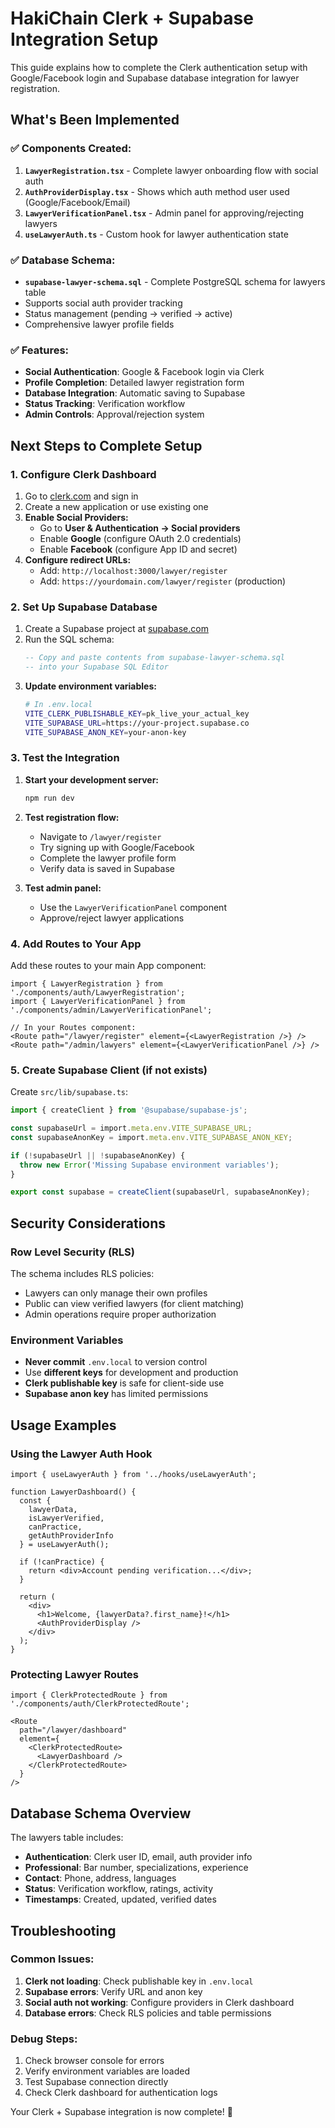 # HakiChain Clerk + Supabase Integration Setup

This guide explains how to complete the Clerk authentication setup with Google/Facebook login and Supabase database integration for lawyer registration.

## **What's Been Implemented**

### ✅ **Components Created:**
1. **`LawyerRegistration.tsx`** - Complete lawyer onboarding flow with social auth
2. **`AuthProviderDisplay.tsx`** - Shows which auth method user used (Google/Facebook/Email)
3. **`LawyerVerificationPanel.tsx`** - Admin panel for approving/rejecting lawyers
4. **`useLawyerAuth.ts`** - Custom hook for lawyer authentication state

### ✅ **Database Schema:**
- **`supabase-lawyer-schema.sql`** - Complete PostgreSQL schema for lawyers table
- Supports social auth provider tracking
- Status management (pending → verified → active)
- Comprehensive lawyer profile fields

### ✅ **Features:**
- **Social Authentication**: Google & Facebook login via Clerk
- **Profile Completion**: Detailed lawyer registration form
- **Database Integration**: Automatic saving to Supabase
- **Status Tracking**: Verification workflow
- **Admin Controls**: Approval/rejection system

## **Next Steps to Complete Setup**

### **1. Configure Clerk Dashboard**

1. Go to [clerk.com](https://clerk.com) and sign in
2. Create a new application or use existing one
3. **Enable Social Providers:**
   - Go to **User & Authentication → Social providers**
   - Enable **Google** (configure OAuth 2.0 credentials)
   - Enable **Facebook** (configure App ID and secret)
4. **Configure redirect URLs:**
   - Add: `http://localhost:3000/lawyer/register`
   - Add: `https://yourdomain.com/lawyer/register` (production)

### **2. Set Up Supabase Database**

1. Create a Supabase project at [supabase.com](https://supabase.com)
2. Run the SQL schema:
   ```sql
   -- Copy and paste contents from supabase-lawyer-schema.sql
   -- into your Supabase SQL Editor
   ```
3. **Update environment variables:**
   ```bash
   # In .env.local
   VITE_CLERK_PUBLISHABLE_KEY=pk_live_your_actual_key
   VITE_SUPABASE_URL=https://your-project.supabase.co
   VITE_SUPABASE_ANON_KEY=your-anon-key
   ```

### **3. Test the Integration**

1. **Start your development server:**
   ```bash
   npm run dev
   ```

2. **Test registration flow:**
   - Navigate to `/lawyer/register`
   - Try signing up with Google/Facebook
   - Complete the lawyer profile form
   - Verify data is saved in Supabase

3. **Test admin panel:**
   - Use the `LawyerVerificationPanel` component
   - Approve/reject lawyer applications

### **4. Add Routes to Your App**

Add these routes to your main App component:

```tsx
import { LawyerRegistration } from './components/auth/LawyerRegistration';
import { LawyerVerificationPanel } from './components/admin/LawyerVerificationPanel';

// In your Routes component:
<Route path="/lawyer/register" element={<LawyerRegistration />} />
<Route path="/admin/lawyers" element={<LawyerVerificationPanel />} />
```

### **5. Create Supabase Client (if not exists)**

Create `src/lib/supabase.ts`:

```typescript
import { createClient } from '@supabase/supabase-js';

const supabaseUrl = import.meta.env.VITE_SUPABASE_URL;
const supabaseAnonKey = import.meta.env.VITE_SUPABASE_ANON_KEY;

if (!supabaseUrl || !supabaseAnonKey) {
  throw new Error('Missing Supabase environment variables');
}

export const supabase = createClient(supabaseUrl, supabaseAnonKey);
```

## **Security Considerations**

### **Row Level Security (RLS)**
The schema includes RLS policies:
- Lawyers can only manage their own profiles
- Public can view verified lawyers (for client matching)
- Admin operations require proper authorization

### **Environment Variables**
- **Never commit** `.env.local` to version control
- Use **different keys** for development and production
- **Clerk publishable key** is safe for client-side use
- **Supabase anon key** has limited permissions

## **Usage Examples**

### **Using the Lawyer Auth Hook**

```tsx
import { useLawyerAuth } from '../hooks/useLawyerAuth';

function LawyerDashboard() {
  const { 
    lawyerData, 
    isLawyerVerified, 
    canPractice, 
    getAuthProviderInfo 
  } = useLawyerAuth();

  if (!canPractice) {
    return <div>Account pending verification...</div>;
  }

  return (
    <div>
      <h1>Welcome, {lawyerData?.first_name}!</h1>
      <AuthProviderDisplay />
    </div>
  );
}
```

### **Protecting Lawyer Routes**

```tsx
import { ClerkProtectedRoute } from './components/auth/ClerkProtectedRoute';

<Route 
  path="/lawyer/dashboard" 
  element={
    <ClerkProtectedRoute>
      <LawyerDashboard />
    </ClerkProtectedRoute>
  } 
/>
```

## **Database Schema Overview**

The lawyers table includes:

- **Authentication**: Clerk user ID, email, auth provider info
- **Professional**: Bar number, specializations, experience
- **Contact**: Phone, address, languages
- **Status**: Verification workflow, ratings, activity
- **Timestamps**: Created, updated, verified dates

## **Troubleshooting**

### **Common Issues:**

1. **Clerk not loading**: Check publishable key in `.env.local`
2. **Supabase errors**: Verify URL and anon key
3. **Social auth not working**: Configure providers in Clerk dashboard
4. **Database errors**: Check RLS policies and table permissions

### **Debug Steps:**

1. Check browser console for errors
2. Verify environment variables are loaded
3. Test Supabase connection directly
4. Check Clerk dashboard for authentication logs

Your Clerk + Supabase integration is now complete! 🚀
